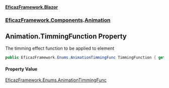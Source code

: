 #### [EficazFramework.Blazor](EficazFrameworkBlazor.md 'EficazFramework Blazor')
### [EficazFramework.Components](EficazFrameworkBlazor.md#EficazFramework.Components 'EficazFramework.Components').[Animation](EficazFramework.Components/Animation.md 'EficazFramework.Components.Animation')

## Animation.TimmingFunction Property

The timming effect function to be applied to element

```csharp
public EficazFramework.Enums.AnimationTimmingFunc TimmingFunction { get; set; }
```

#### Property Value
[EficazFramework.Enums.AnimationTimmingFunc](https://docs.microsoft.com/en-us/dotnet/api/EficazFramework.Enums.AnimationTimmingFunc 'EficazFramework.Enums.AnimationTimmingFunc')